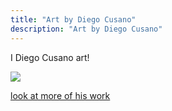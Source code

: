 ```yaml
---
title: "Art by Diego Cusano"
description: "Art by Diego Cusano"
---
```

I Diego Cusano art!          

<img src="/Blog/img/food.png" class="pic">

<a class="moreinfo" href="https://www.diegocusano.com/"> look at more of his work</a>
